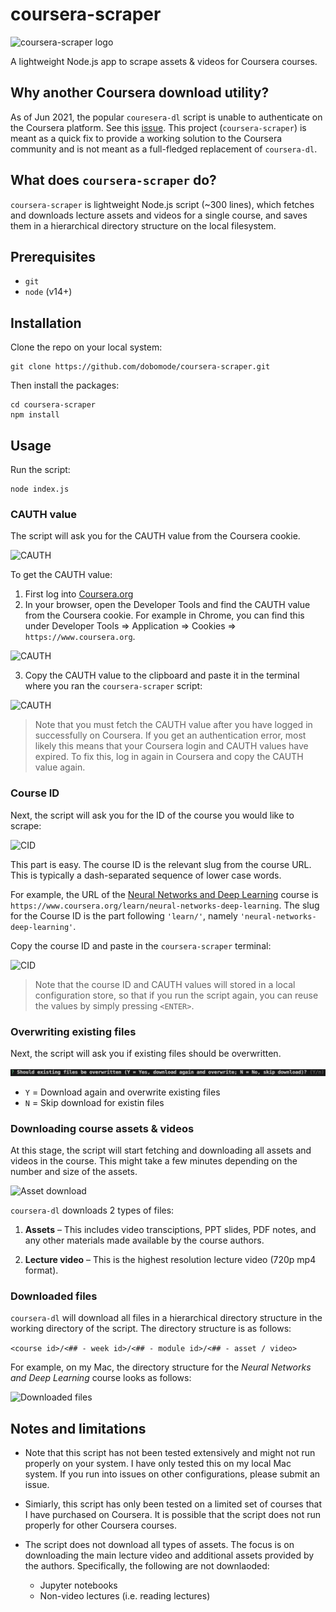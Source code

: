 # coursera-scraper

![coursera-scraper logo](./assets/cscraper-logo.png)

A lightweight Node.js app to scrape assets & videos for Coursera courses.

## Why another Coursera download utility?

As of Jun 2021, the popular `couresera-dl` script is unable to authenticate on the Coursera platform. See this [issue](https://github.com/coursera-dl/coursera-dl/issues/800). This project (`coursera-scraper`) is meant as a quick fix to provide a working solution to the Coursera community and is not meant as a full-fledged replacement of `coursera-dl`.

## What does `coursera-scraper` do?

`coursera-scraper` is lightweight Node.js script (~300 lines), which fetches and downloads lecture assets and videos for a single course, and saves them in a hierarchical directory structure on the local filesystem.

## Prerequisites

-   `git`
-   `node` (v14+)

## Installation

Clone the repo on your local system:

```
git clone https://github.com/dobomode/coursera-scraper.git
```

Then install the packages:

```
cd coursera-scraper
npm install
```

## Usage

Run the script:

```
node index.js
```

### CAUTH value

The script will ask you for the CAUTH value from the Coursera cookie.

![CAUTH](./assets/prompt-cauth.png)

To get the CAUTH value:

1. First log into [Coursera.org](https://www.coursera.org/)
2. In your browser, open the Developer Tools and find the CAUTH value from the Coursera cookie. For example in Chrome, you can find this under Developer Tools => Application => Cookies => `https://www.coursera.org`.

![CAUTH](./assets/chrome-coursera-cauth.png)

3. Copy the CAUTH value to the clipboard and paste it in the terminal where you ran the `coursera-scraper` script:

![CAUTH](./assets/prompt-cauth2.png)

> Note that you must fetch the CAUTH value after you have logged in successfully on Coursera. If you get an authentication error, most likely this means that your Coursera login and CAUTH values have expired. To fix this, log in again in Coursera and copy the CAUTH value again.

### Course ID

Next, the script will ask you for the ID of the course you would like to scrape:

![CID](./assets/prompt-cid.png)

This part is easy. The course ID is the relevant slug from the course URL. This is typically a dash-separated sequence of lower case words.

For example, the URL of the [Neural Networks and Deep Learning](https://www.coursera.org/learn/neural-networks-deep-learning) course is `https://www.coursera.org/learn/neural-networks-deep-learning`. The slug for the Course ID is the part following `'learn/'`, namely `'neural-networks-deep-learning'`.

Copy the course ID and paste in the `coursera-scraper` terminal:

![CID](./assets/prompt-cid2.png)

> Note that the course ID and CAUTH values will stored in a local configuration store, so that if you run the script again, you can reuse the values by simply pressing `<ENTER>`.

### Overwriting existing files

Next, the script will ask you if existing files should be overwritten.

![CID](./assets/prompt-overwrite.png)

-   `Y` = Download again and overwrite existing files
-   `N` = Skip download for existin files

### Downloading course assets & videos

At this stage, the script will start fetching and downloading all assets and videos in the course. This might take a few minutes depending on the number and size of the assets.

![Asset download](./assets/asset-download.png)

`coursera-dl` downloads 2 types of files:

1. **Assets** – This includes video transciptions, PPT slides, PDF notes, and any other materials made available by the course authors.

2. **Lecture video** – This is the highest resolution lecture video (720p mp4 format).

### Downloaded files

`coursera-dl` will download all files in a hierarchical directory structure in the working directory of the script. The directory structure is as follows:

`<course id>/<## - week id>/<## - module id>/<## - asset / video>`

For example, on my Mac, the directory structure for the _Neural Networks and Deep Learning_ course looks as follows:

![Downloaded files](./assets/downloaded-files.png)

## Notes and limitations

-   Note that this script has not been tested extensively and might not run properly on your system. I have only tested this on my local Mac system. If you run into issues on other configurations, please submit an issue.

-   Simiarly, this script has only been tested on a limited set of courses that I have purchased on Coursera. It is possible that the script does not run properly for other Coursera courses.

-   The script does not download all types of assets. The focus is on downloading the main lecture video and additional assets provided by the authors. Specifically, the following are not downlaoded:

    -   Jupyter notebooks
    -   Non-video lectures (i.e. reading lectures)
